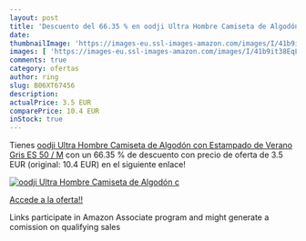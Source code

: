 ```yaml
---
layout: post
title: 'Descuento del 66.35 % en oodji Ultra Hombre Camiseta de Algodón c'
date: 
thumbnailImage: 'https://images-eu.ssl-images-amazon.com/images/I/41b9it38EqL._SL200_.jpg'
images: [ 'https://images-eu.ssl-images-amazon.com/images/I/41b9it38EqL._SL200_.jpg' ]
comments: true
category: ofertas
author: ring
slug: B06XT67456
description:
actualPrice: 3.5 EUR
comparePrice: 10.4 EUR
inStock: true
---
```


Tienes [oodji Ultra Hombre Camiseta de Algodón con Estampado de Verano  Gris  ES 50 / M](https://www.amazon.es/dp/B06XT67456/?tag=tolees-21) con un 66.35 % de descuento con precio de oferta de 3.5 EUR (original: 10.4 EUR) en el siguiente enlace!

[![oodji Ultra Hombre Camiseta de Algodón c](https://images-eu.ssl-images-amazon.com/images/I/41b9it38EqL._SL200_.jpg)](https://www.amazon.es/dp/B06XT67456/?tag=tolees-21)

[Accede a la oferta!!](https://www.amazon.es/dp/B06XT67456/?tag=tolees-21)

Links participate in Amazon Associate program and might generate a comission on qualifying sales


